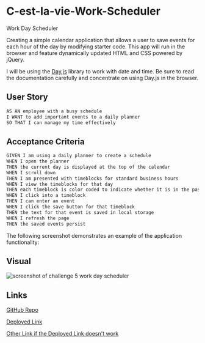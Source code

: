# C-est-la-vie-Work-Scheduler

Work Day Scheduler

Creating a simple calendar application that allows a user to save events for each hour of the day by modifying starter code. This app will run in the browser and feature dynamically updated HTML and CSS powered by jQuery.

I will be using the [Day.js](https://day.js.org/en/) library to work with date and time. Be sure to read the documentation carefully and concentrate on using Day.js in the browser.


## User Story

```md
AS AN employee with a busy schedule
I WANT to add important events to a daily planner
SO THAT I can manage my time effectively
```


## Acceptance Criteria

```md
GIVEN I am using a daily planner to create a schedule
WHEN I open the planner
THEN the current day is displayed at the top of the calendar
WHEN I scroll down
THEN I am presented with timeblocks for standard business hours
WHEN I view the timeblocks for that day
THEN each timeblock is color coded to indicate whether it is in the past, present, or future
WHEN I click into a timeblock
THEN I can enter an event
WHEN I click the save button for that timeblock
THEN the text for that event is saved in local storage
WHEN I refresh the page
THEN the saved events persist
```

The following screenshot demonstrates an example of the application functionality:


## Visual 

<img src="images/Work-Day-Scheduler-Snip.PNG" alt="screenshot of challenge 5 work day scheduler">


## Links

[GitHub Repo](https://github.com/kitkatt17/C-est-la-vie-Work-Scheduler)

[Deployed Link](https://kitkatt17.github.io/C-est-la-vie-Work-Scheduler/)

<!-- I'm not sure why my deployed link isn't working so here's the link where you can actually use the application -->

[Other Link if the Deployed Link doesn't work](file:///C:/Users/kates/Desktop/Homework/Module%205/C-est-la-vie-Work-Scheduler/Develop/index.html)

